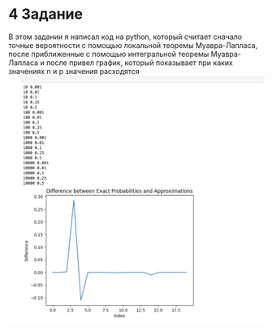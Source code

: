 # 4 Задание
В этом задании я написал код на python, который считает сначало точные вероятности с помощью локальной теоремы Муавра-Лапласа, после приближенные с помощью интегральной теоремы Муавра-Лапласа и после привел график, который показывает при каких значениях n и p значения расходятся
![Image alt](https://github.com/ArturIuzeev/ProbabilityTheory/blob/main/Lab1/Task4/Schedule.png)
